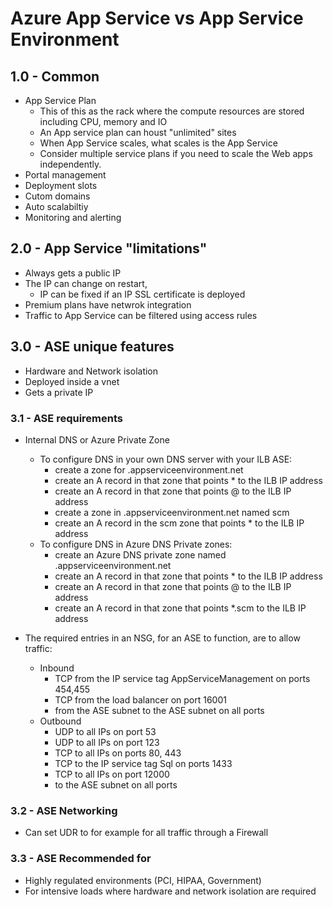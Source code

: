# Azure App Service vs App Service Environment

## 1.0 - Common

- App Service Plan
  - This of this as the rack where the compute resources are stored including CPU, memory and IO
  - An App service plan can houst "unlimited" sites
  - When App Service scales, what scales is the App Service
  - Consider multiple service plans if you need to scale the Web apps independently.
- Portal management
- Deployment slots
- Cutom domains
- Auto scalabiltiy
- Monitoring and alerting

## 2.0 - App Service "limitations"

- Always gets a public IP
- The IP can change on restart, 
  - IP can be fixed if an IP SSL certificate is deployed
- Premium plans have netwrok integration
- Traffic to App Service can be filtered using access rules

## 3.0 - ASE unique features

- Hardware and Network isolation
- Deployed inside a vnet
- Gets a private IP

### 3.1 - ASE requirements

- Internal DNS or Azure Private Zone
  - To configure DNS in your own DNS server with your ILB ASE:
    - create a zone for <ASE name>.appserviceenvironment.net
    - create an A record in that zone that points * to the ILB IP address
    - create an A record in that zone that points @ to the ILB IP address
    - create a zone in <ASE name>.appserviceenvironment.net named scm
    - create an A record in the scm zone that points * to the ILB IP address
  - To configure DNS in Azure DNS Private zones:
    - create an Azure DNS private zone named <ASE name>.appserviceenvironment.net
    - create an A record in that zone that points * to the ILB IP address
    - create an A record in that zone that points @ to the ILB IP address
    - create an A record in that zone that points *.scm to the ILB IP address

- The required entries in an NSG, for an ASE to function, are to allow traffic:
  - Inbound
    - TCP from the IP service tag AppServiceManagement on ports 454,455
    - TCP from the load balancer on port 16001
    - from the ASE subnet to the ASE subnet on all ports
  - Outbound
    - UDP to all IPs on port 53
    - UDP to all IPs on port 123
    - TCP to all IPs on ports 80, 443
    - TCP to the IP service tag Sql on ports 1433
    - TCP to all IPs on port 12000
    - to the ASE subnet on all ports

### 3.2 - ASE Networking

- Can set UDR to for example for all traffic through a Firewall

### 3.3 - ASE Recommended for

- Highly regulated environments (PCI, HIPAA, Government)
- For intensive loads where hardware and network isolation are required
